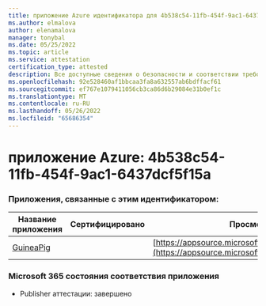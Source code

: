 ```yaml
---
title: приложение Azure идентификатора для 4b538c54-11fb-454f-9ac1-6437dcf5f15a
ms.author: elmalova
author: elenamalova
manager: tonybal
ms.date: 05/25/2022
ms.topic: article
ms.service: attestation
certification_type: attested
description: Все доступные сведения о безопасности и соответствии требованиям для 4b538c54-11fb-454f-9ac1-6437dcf5f15a.
ms.openlocfilehash: 92e528460af1bbcaa3fa8a632557ab6bdffacf61
ms.sourcegitcommit: ef767e1079411056cb3ca86d6b29084e31b0ef1c
ms.translationtype: MT
ms.contentlocale: ru-RU
ms.lasthandoff: 05/26/2022
ms.locfileid: "65686354"
---
```

# <a name="azure-app-id-4b538c54-11fb-454f-9ac1-6437dcf5f15a"></a>приложение Azure: 4b538c54-11fb-454f-9ac1-6437dcf5f15a


### <a name="apps-associated-with-this-id"></a>Приложения, связанные с этим идентификатором:
| **Название приложения** | **Сертифицировано** | **Просмотр в AppSource** |
|--------------|---------------|-----------------------|
| [GuineaPig](../forward/WA200003486.md) |  | [https://appsource.microsoft.com/product/office/WA200003486](https://appsource.microsoft.com/product/office/WA200003486) |

### <a name="microsoft-365-app-compliance-status"></a>Microsoft 365 состояния соответствия приложения
- Publisher аттестации: завершено
